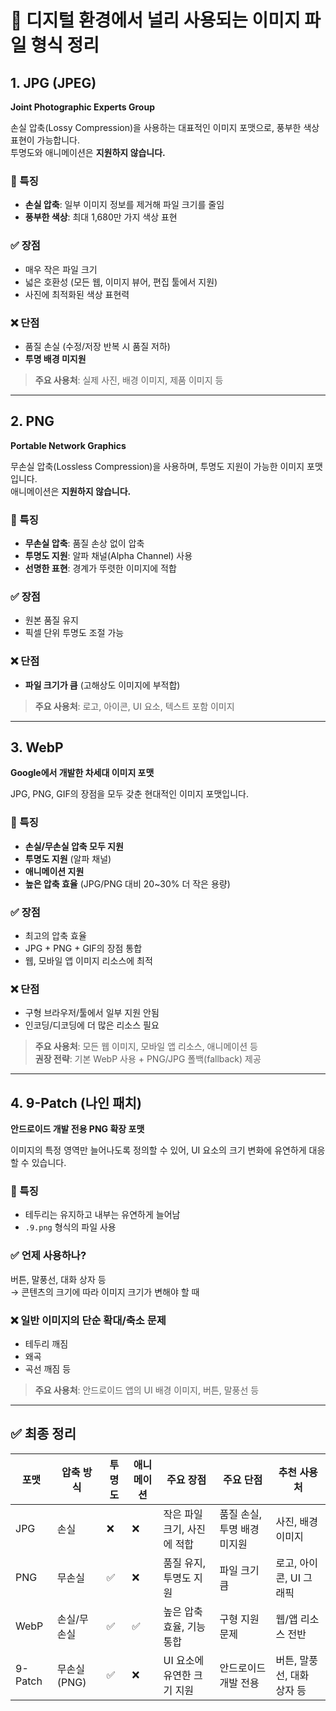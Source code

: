# 📁 디지털 환경에서 널리 사용되는 이미지 파일 형식 정리

## 1. JPG (JPEG)

**Joint Photographic Experts Group**

손실 압축(Lossy Compression)을 사용하는 대표적인 이미지 포맷으로, 풍부한 색상 표현이 가능합니다.  
투명도와 애니메이션은 **지원하지 않습니다.**

### 🔧 특징
- **손실 압축**: 일부 이미지 정보를 제거해 파일 크기를 줄임  
- **풍부한 색상**: 최대 1,680만 가지 색상 표현

### ✅ 장점
- 매우 작은 파일 크기  
- 넓은 호환성 (모든 웹, 이미지 뷰어, 편집 툴에서 지원)  
- 사진에 최적화된 색상 표현력  

### ❌ 단점
- 품질 손실 (수정/저장 반복 시 품질 저하)  
- **투명 배경 미지원**  

> **주요 사용처**: 실제 사진, 배경 이미지, 제품 이미지 등

---

## 2. PNG

**Portable Network Graphics**

무손실 압축(Lossless Compression)을 사용하며, 투명도 지원이 가능한 이미지 포맷입니다.  
애니메이션은 **지원하지 않습니다.**

### 🔧 특징
- **무손실 압축**: 품질 손상 없이 압축  
- **투명도 지원**: 알파 채널(Alpha Channel) 사용  
- **선명한 표현**: 경계가 뚜렷한 이미지에 적합

### ✅ 장점
- 원본 품질 유지  
- 픽셀 단위 투명도 조절 가능  

### ❌ 단점
- **파일 크기가 큼** (고해상도 이미지에 부적합)

> **주요 사용처**: 로고, 아이콘, UI 요소, 텍스트 포함 이미지

---

## 3. WebP

**Google에서 개발한 차세대 이미지 포맷**

JPG, PNG, GIF의 장점을 모두 갖춘 현대적인 이미지 포맷입니다.

### 🔧 특징
- **손실/무손실 압축 모두 지원**
- **투명도 지원** (알파 채널)
- **애니메이션 지원**
- **높은 압축 효율** (JPG/PNG 대비 20~30% 더 작은 용량)

### ✅ 장점
- 최고의 압축 효율  
- JPG + PNG + GIF의 장점 통합  
- 웹, 모바일 앱 이미지 리소스에 최적  

### ❌ 단점
- 구형 브라우저/툴에서 일부 지원 안됨  
- 인코딩/디코딩에 더 많은 리소스 필요  

> **주요 사용처**: 모든 웹 이미지, 모바일 앱 리소스, 애니메이션 등  
> **권장 전략**: 기본 WebP 사용 + PNG/JPG 폴백(fallback) 제공

---

## 4. 9-Patch (나인 패치)

**안드로이드 개발 전용 PNG 확장 포맷**

이미지의 특정 영역만 늘어나도록 정의할 수 있어, UI 요소의 크기 변화에 유연하게 대응할 수 있습니다.

### 🔧 특징
- 테두리는 유지하고 내부는 유연하게 늘어남  
- `.9.png` 형식의 파일 사용

### ✅ 언제 사용하나?
버튼, 말풍선, 대화 상자 등  
→ 콘텐츠의 크기에 따라 이미지 크기가 변해야 할 때

### ❌ 일반 이미지의 단순 확대/축소 문제
- 테두리 깨짐
- 왜곡
- 곡선 깨짐 등

> **주요 사용처**: 안드로이드 앱의 UI 배경 이미지, 버튼, 말풍선 등

---

## ✅ 최종 정리

| 포맷   | 압축 방식     | 투명도 | 애니메이션 | 주요 장점                        | 주요 단점                      | 추천 사용처                      |
|--------|---------------|--------|------------|----------------------------------|-------------------------------|----------------------------------|
| JPG    | 손실          | ❌     | ❌         | 작은 파일 크기, 사진에 적합     | 품질 손실, 투명 배경 미지원   | 사진, 배경 이미지               |
| PNG    | 무손실        | ✅     | ❌         | 품질 유지, 투명도 지원          | 파일 크기 큼                  | 로고, 아이콘, UI 그래픽         |
| WebP   | 손실/무손실   | ✅     | ✅         | 높은 압축 효율, 기능 통합       | 구형 지원 문제                | 웹/앱 리소스 전반               |
| 9-Patch| 무손실 (PNG)  | ✅     | ❌         | UI 요소에 유연한 크기 지원      | 안드로이드 개발 전용          | 버튼, 말풍선, 대화 상자 등     |
